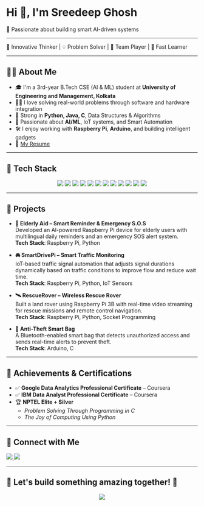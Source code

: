 # Hi 👋, I'm Sreedeep Ghosh  
🚀 Passionate about building smart AI-driven systems

---

🌟 Innovative Thinker | 💡 Problem Solver | 🤝 Team Player | 🧠 Fast Learner

---

## 🧑‍💻 About Me
- 🎓 I'm a 3rd-year B.Tech CSE (AI & ML) student at **University of Engineering and Management, Kolkata**
- 👨‍💻 I love solving real-world problems through software and hardware integration
- 🧠 Strong in **Python, Java, C**, Data Structures & Algorithms
- 🤖 Passionate about **AI/ML**, IoT systems, and Smart Automation
- 🛠️ I enjoy working with **Raspberry Pi**, **Arduino**, and building intelligent gadgets
- 📄 [My Resume](https://your-resume-link.com) <!-- Replace with your actual resume URL -->

---

## 🧰 Tech Stack

<div align="center">

<!-- Programming -->
<img src="https://img.shields.io/badge/Python-3776AB?style=for-the-badge&logo=python&logoColor=white"/>
<img src="https://img.shields.io/badge/Java-ED8B00?style=for-the-badge&logo=openjdk&logoColor=white"/>
<img src="https://img.shields.io/badge/C-00599C?style=for-the-badge&logo=c&logoColor=white"/>

<!-- ML / AI Tools -->
<img src="https://img.shields.io/badge/TensorFlow-FF6F00?style=for-the-badge&logo=tensorflow&logoColor=white"/>
<img src="https://img.shields.io/badge/Keras-D00000?style=for-the-badge&logo=keras&logoColor=white"/>
<img src="https://img.shields.io/badge/PyTorch-EE4C2C?style=for-the-badge&logo=pytorch&logoColor=white"/>
<img src="https://img.shields.io/badge/scikit--learn-F7931E?style=for-the-badge&logo=scikit-learn&logoColor=white"/>
<img src="https://img.shields.io/badge/OpenCV-5C3EE8?style=for-the-badge&logo=opencv&logoColor=white"/>

<!-- Database -->
<img src="https://img.shields.io/badge/MySQL-4479A1?style=for-the-badge&logo=mysql&logoColor=white"/>
<img src="https://img.shields.io/badge/Oracle-F80000?style=for-the-badge&logo=oracle&logoColor=white"/>

<!-- Tools -->
<img src="https://img.shields.io/badge/Raspberry%20Pi-C51A4A?style=for-the-badge&logo=raspberrypi&logoColor=white"/>
<img src="https://img.shields.io/badge/Arduino-00979D?style=for-the-badge&logo=arduino&logoColor=white"/>

</div>

---

## 🚀 Projects

- **🧓 Elderly Aid – Smart Reminder & Emergency S.O.S**  
  Developed an AI-powered Raspberry Pi device for elderly users with multilingual daily reminders and an emergency SOS alert system.  
  **Tech Stack**: Raspberry Pi, Python

- **🚘 SmartDrivePi – Smart Traffic Monitoring**  
  IoT-based traffic signal automation that adjusts signal durations dynamically based on traffic conditions to improve flow and reduce wait time.  
  **Tech Stack**: Raspberry Pi, Python, IoT Sensors

- **🛰 RescueRover – Wireless Rescue Rover**  
  Built a land rover using Raspberry Pi 3B with real-time video streaming for rescue missions and remote control navigation.  
  **Tech Stack**: Raspberry Pi, Python, Socket Programming

- **🎒 Anti-Theft Smart Bag**  
  A Bluetooth-enabled smart bag that detects unauthorized access and sends real-time alerts to prevent theft.  
  **Tech Stack**: Arduino, C

---

## 🏅 Achievements & Certifications

- ✅ **Google Data Analytics Professional Certificate** – Coursera  
- ✅ **IBM Data Analyst Professional Certificate** – Coursera  
- 🏆 **NPTEL Elite + Silver**
  - *Problem Solving Through Programming in C*  
  - *The Joy of Computing Using Python*

---

## 🔗 Connect with Me

<a href="mailto:sreedeepghosh2003@gmail.com">
  <img src="https://img.shields.io/badge/Gmail-D14836?style=for-the-badge&logo=gmail&logoColor=white"/>
</a>
<a href="https://www.linkedin.com/in/sreedeep-ghosh-8309b4273" target="_blank">
  <img src="https://img.shields.io/badge/LinkedIn-blue?style=for-the-badge&logo=linkedin&logoColor=white"/>
</a>

---

## 💬 Let's build something amazing together! 🚀

<p align="center">
  <img src="https://readme-typing-svg.demolab.com/?lines=AI+Engineer+in+progress...;Always+learning+something+new...;Building+smart+solutions!&center=true&width=500&height=30">
</p>
